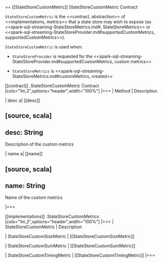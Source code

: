 == [[StateStoreCustomMetric]] StateStoreCustomMetric Contract

`StateStoreCustomMetric` is the <<contract, abstraction>> of <<implementations, metrics>> that a state store may wish to expose (as <<spark-sql-streaming-StateStoreMetrics.md#, StateStoreMetrics>> or <<spark-sql-streaming-StateStoreProvider.md#supportedCustomMetrics, supportedCustomMetrics>>).

`StateStoreCustomMetric` is used when:

* `StateStoreProvider` is requested for the <<spark-sql-streaming-StateStoreProvider.md#supportedCustomMetrics, custom metrics>>

* `StateStoreMetrics` is <<spark-sql-streaming-StateStoreMetrics.md#customMetrics, created>>

[[contract]]
.StateStoreCustomMetric Contract
[cols="1m,2",options="header",width="100%"]
|===
| Method
| Description

| desc
a| [[desc]]

[source, scala]
----
desc: String
----

Description of the custom metrics

| name
a| [[name]]

[source, scala]
----
name: String
----

Name of the custom metrics

|===

[[implementations]]
.StateStoreCustomMetrics
[cols="1m,2",options="header",width="100%"]
|===
| StateStoreCustomMetric
| Description

| StateStoreCustomSizeMetric
| [[StateStoreCustomSizeMetric]]

| StateStoreCustomSumMetric
| [[StateStoreCustomSumMetric]]

| StateStoreCustomTimingMetric
| [[StateStoreCustomTimingMetric]]
|===
